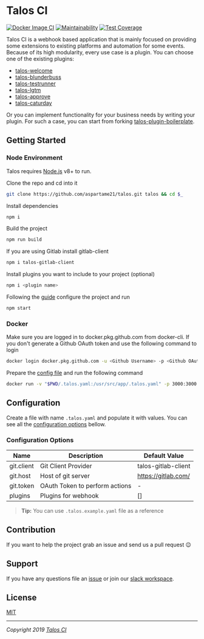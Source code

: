 # Talos CI
[![Docker Image CI](https://github.com/aspartame21/talos/workflows/Docker%20Image%20CI/badge.svg)](https://github.com/aspartame21/talos/packages/)
[![Maintainability](https://api.codeclimate.com/v1/badges/364696670d5fdc69a5ca/maintainability)](https://codeclimate.com/github/Talos-Project/talos-webhook/maintainability)
[![Test Coverage](https://api.codeclimate.com/v1/badges/364696670d5fdc69a5ca/test_coverage)](https://codeclimate.com/github/Talos-Project/talos-webhook/test_coverage)

Talos CI is a webhook based application that is mainly focused on providing some extensions to existing platforms and automation for some events. 
Because of its high modularity, every use case is a plugin. You can choose one of the existing plugins:

- [talos-welcome](https://github.com/aspartame21/talos-welcome)
- [talos-blunderbuss](https://github.com/aspartame21/talos-blunderbuss)
- [talos-testrunner](https://github.com/aspartame21/talos-testrunner)
- [talos-lgtm](https://github.com/aspartame21/talos-lgtm)
- [talos-approve](https://github.com/aspartame21/talos-approve)
- [talos-caturday](https://github.com/aspartame21/talos-caturday)

Or you can implement functionality for your business needs by writing your plugin. For such a case, you can start from forking [talos-plugin-boilerplate](https://github.com/aspartame21/talos-plugin-boilerplate).

## Getting Started

### Node Environment
Talos requires [Node.js](https://nodejs.org) v8+ to run.

Clone the repo and cd into it
```bash
git clone https://github.com/aspartame21/talos.git talos && cd $_
```
Install dependencies
```bash
npm i
```
Build the project
```bash
npm run build
```
If you are using Gitlab install gitlab-client
```bash
npm i talos-gitlab-client
```
Install plugins you want to include to your project (optional)
```bash
npm i <plugin name>
```
Following the [guide](#Configuration) configure the project and run
```bash
npm start
```

### Docker
Make sure you are logged in to docker.pkg.github.com from docker-cli. If you don't generate a Github OAuth token and use the following command to login
```bash
docker login docker.pkg.github.com -u <Github Username> -p <Github OAuth token>
```
Prepare the [config file](#Configuration) and run the following command
``` bash
docker run -v "$PWD/.talos.yaml:/usr/src/app/.talos.yaml" -p 3000:3000 docker.pkg.github.com/aspartame21/talos/talos-webhook
```

## Configuration
Create a file with name `.talos.yaml` and populate it with values. You can see all the [configuration options](#Configuration-Options) bellow.

### Configuration Options
Name | Description | Default Value
--- | --- | ---
git.client | Git Client Provider | talos-gitlab-client
git.host | Host of git server | https://gitlab.com/
git.token |  OAuth Token to perform actions | -
plugins | Plugins for webhook | []
> **Tip:**
> You can use `.talos.example.yaml` file as a reference

## Contribution
If you want to help the project grab an issue and send us a pull request :wink:

## Support
If you have any questions file an [issue](https://github.com/aspartame21/talos/issues) or join our [slack workspace](https://join.slack.com/t/talos-project/shared_invite/enQtODUyMTAyMDAzMzAwLTliNmNhZTk0NGQ0OTA4MGNlYTdiZDk2ZDEzMmI3NjJjZWUyNTNkYjU4ODE1NjI1NWYyNTk3MDA3MWU2MzRhODY).

## License

[MIT](https://github.com/aspartame21/talos/blob/master/LICENSE)

---
_Copyright 2019 [Talos CI](https://github.com/aspartame21/talos/graphs/contributors)_
